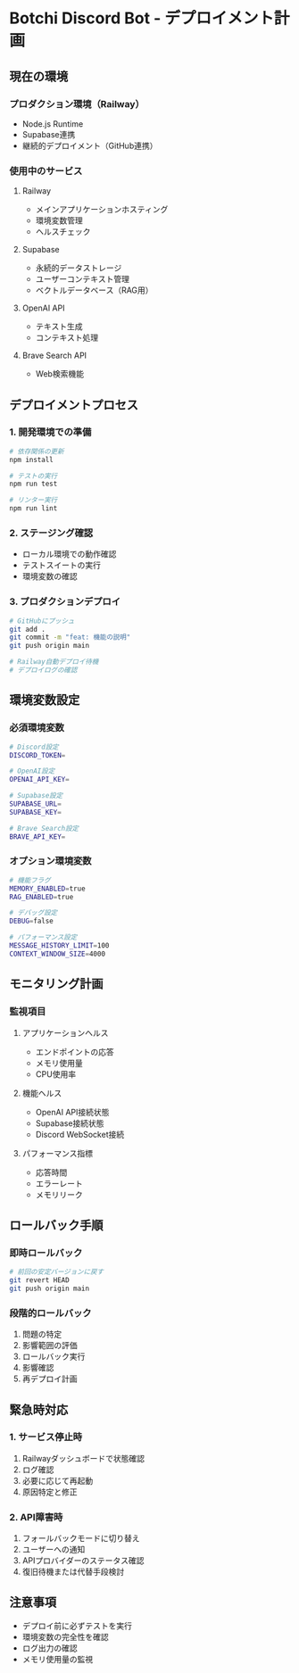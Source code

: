# Botchi Discord Bot - デプロイメント計画

## 現在の環境

### プロダクション環境（Railway）
- Node.js Runtime
- Supabase連携
- 継続的デプロイメント（GitHub連携）

### 使用中のサービス
1. Railway
   - メインアプリケーションホスティング
   - 環境変数管理
   - ヘルスチェック

2. Supabase
   - 永続的データストレージ
   - ユーザーコンテキスト管理
   - ベクトルデータベース（RAG用）

3. OpenAI API
   - テキスト生成
   - コンテキスト処理

4. Brave Search API
   - Web検索機能

## デプロイメントプロセス

### 1. 開発環境での準備
```bash
# 依存関係の更新
npm install

# テストの実行
npm run test

# リンター実行
npm run lint
```

### 2. ステージング確認
- ローカル環境での動作確認
- テストスイートの実行
- 環境変数の確認

### 3. プロダクションデプロイ
```bash
# GitHubにプッシュ
git add .
git commit -m "feat: 機能の説明"
git push origin main

# Railway自動デプロイ待機
# デプロイログの確認
```

## 環境変数設定

### 必須環境変数
```bash
# Discord設定
DISCORD_TOKEN=

# OpenAI設定
OPENAI_API_KEY=

# Supabase設定
SUPABASE_URL=
SUPABASE_KEY=

# Brave Search設定
BRAVE_API_KEY=
```

### オプション環境変数
```bash
# 機能フラグ
MEMORY_ENABLED=true
RAG_ENABLED=true

# デバッグ設定
DEBUG=false

# パフォーマンス設定
MESSAGE_HISTORY_LIMIT=100
CONTEXT_WINDOW_SIZE=4000
```

## モニタリング計画

### 監視項目
1. アプリケーションヘルス
   - エンドポイントの応答
   - メモリ使用量
   - CPU使用率

2. 機能ヘルス
   - OpenAI API接続状態
   - Supabase接続状態
   - Discord WebSocket接続

3. パフォーマンス指標
   - 応答時間
   - エラーレート
   - メモリリーク

## ロールバック手順

### 即時ロールバック
```bash
# 前回の安定バージョンに戻す
git revert HEAD
git push origin main
```

### 段階的ロールバック
1. 問題の特定
2. 影響範囲の評価
3. ロールバック実行
4. 影響確認
5. 再デプロイ計画

## 緊急時対応

### 1. サービス停止時
1. Railwayダッシュボードで状態確認
2. ログ確認
3. 必要に応じて再起動
4. 原因特定と修正

### 2. API障害時
1. フォールバックモードに切り替え
2. ユーザーへの通知
3. APIプロバイダーのステータス確認
4. 復旧待機または代替手段検討

## 注意事項
- デプロイ前に必ずテストを実行
- 環境変数の完全性を確認
- ログ出力の確認
- メモリ使用量の監視
